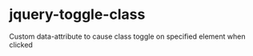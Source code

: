 jquery-toggle-class
===================

Custom data-attribute to cause class toggle on specified element when clicked
